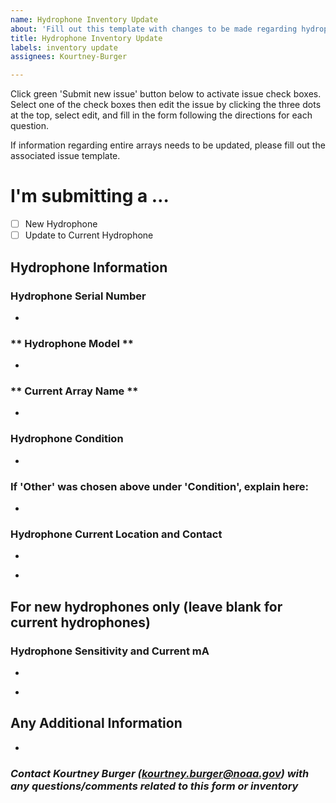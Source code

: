 ```yaml
---
name: Hydrophone Inventory Update
about: 'Fill out this template with changes to be made regarding hydrophones. '
title: Hydrophone Inventory Update
labels: inventory update
assignees: Kourtney-Burger

---
```


Click green 'Submit new issue' button below to activate issue check boxes. Select one of the check boxes then edit the issue by clicking the three dots at the top, select edit, and fill in the form following the directions for each question.   

If information regarding entire arrays needs to be updated, please fill out the associated issue template.

<!-- Switch between 'Write' and 'Preview' tabs above to see how your issue will be formatted -->

# **I'm submitting a …**
- [ ] New Hydrophone  
- [ ] Update to Current Hydrophone

## **Hydrophone Information**
### **Hydrophone Serial Number**
<!-- Serial number is a 6 digit number written in white letters on the side of the hydrophone -->  
- 

### ** Hydrophone Model **
<!-- Model should be HTI-96-MIN, HTI-92-WB, or HTI-99-HF. If you are unsure of the hydrophone model for current hydrophones, leave blank. Do not leave blank for new hydrophones. -->  
-  

### ** Current Array Name **
<!-- Insert array name that the hydrophone is currently attached to. If it is not connected to an array, put NA -->  
-  

### **Hydrophone Condition**  
<!-- Insert condition of hydrophone here (chose Good, Lost at Sea, or Other) -->  
- 

### **If 'Other' was chosen above under 'Condition', explain here:**  
<!-- Please explain exactly what is wrong with the hydrophone and what needs to be corrected -->
- 

### **Hydrophone Current Location and Contact**
<!-- Insert current hydrophone location ('City, State' or Lab Location (i.e. SFSU, HSU, etc)) -->
- 
<!-- Insert name and email of who currently has the hydrophone -->
- 

## **For new hydrophones only (leave blank for current hydrophones)**
### **Hydrophone Sensitivity and Current mA**
<!-- Insert the hydrophone sensitivity in dB re: 1V/uPa.  -->
-  
<!-- Insert current mA-->
- 

## Any Additional Information
<!-- Please explain any additional information/details related to the hydrophone. Add links to settings and calibration docs as needed -->  
- 

### *Contact Kourtney Burger (kourtney.burger@noaa.gov) with any questions/comments related to this form or inventory*
